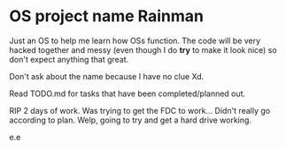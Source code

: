 # OS project name Rainman

Just an OS to help me learn how OSs function. The code will be very hacked together and messy (even though I do **try** to make it look nice) so don't expect anything that great.

Don't ask about the name because I have no clue Xd.

Read TODO.md for tasks that have been completed/planned out.

RIP 2 days of work. Was trying to get the FDC to work... Didn't really go according to plan. Welp, going to try and get a hard drive working.

e.e
